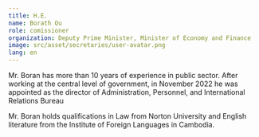 ```yaml
---
title: H.E.
name: Borath Ou
role: comissioner
organization: Deputy Prime Minister, Minister of Economy and Finance
image: src/asset/secretaries/user-avatar.png
lang: en
---
```


Mr. Boran has more than 10 years of experience in public sector. After working at the central level of government, in November 2022 he was appointed as the director of Administration, Personnel, and International Relations Bureau

Mr. Boran holds qualifications in Law from Norton University and English literature from the Institute of Foreign Languages in Cambodia.
